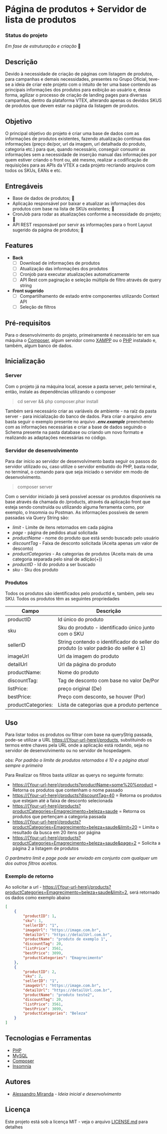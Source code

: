 # Página de produtos + Servidor de lista de produtos

### Status do projeto
*Em fase de estruturação e criação* :construction:

## Descrição

Devido à necessidade de criação de páginas com listagem de produtos, para campanhas e demais necessidades, presentes no Grupo Oficial, teve-se a ideia de criar este projeto com o intuito de ter uma base contendo as principais informações dos produtos para exibição ao usuário e, dessa forma, agilizar o processo de criação de landing pages para diversas campanhas, dentro da plataforma VTEX, alterando apenas os devidos SKUS de produtos que devem estar na página da listagem de produtos.

## Objetivo

O principal objetivo do projeto é criar uma base de dados com as informações de produtos existentes, fazendo atualização contínua das informações (preço de/por, url da imagem, url detalhada do produto, categoria etc.) para que, quando necessário, conseguir consumir as informações sem a necessidade de inserção manual das informações por quem estiver criando o front ou, até mesmo, realizar a codificação de requisições para as APIs da VTEX a cada projeto recriando arquivos com todos os SKUs, EANs e etc.

## Entregáveis

- Base de dados de produtos; :construction:
- Aplicação responsável por baixar e atualizar as informações dos produtos com base na lista de SKUs existentes; :construction:
- CronJob para rodar as atualizações conforme a necessidade do projeto; :construction:
- API REST responsável por servir as informações para o front
Layout sugerido da página de produtos; :construction:

## Features

- **Back**
    - [ ] Download de informações de produtos
    - [ ] Atualização das informações dos produtos
    - [ ] Cronjob para executar atualizações automaticamente
    - [ ] API Rest com paginação e seleção múltipla de filtro através de query string
- **Front sugerido**
    - [ ] Compartilhamento de estado entre componentes utilizando Context API
    - [ ] Seleção de filtros

## Pré-requisitos

Para o desenvolvimento do projeto, primeiramente é necessário ter em sua máquina o [Composer](https://getcomposer.org/), algum servidor como [XAMPP](https://www.apachefriends.org/pt_br/index.html) ou o [PHP](https://www.php.net/downloads.php) instalado e, também, algum banco de dados.

## Inicialização

### Server

Com o projeto já na máquina local, acesse a pasta server, pelo terminal e, então, instale as dependências utilizando o composer

>cd server && php composer.phar install

Também será necessário criar as variáveis de ambiente - na raíz da pasta server - para inicialização do banco de dados. Para criar o arquivo .env basta seguir o exemplo presente no arquivo **_.env.example_** preenchendo com as informações necessárias e criar a base de dados seguindo o Schema presente na pasta database ou criando um novo formato e realizando as adaptações necessárias no código.

### Servidor de desenvolvimento

Para dar início ao servidor de desenvolvimento basta seguir os passos do servidor utilizado ou, caso utilize o servidor embutido do PHP, basta rodar, no terminal, o comando para que seja iniciado o servidor em modo de desenvolvimento.

>composer server

Com o servidor iniciado já será possível acessar os produtos disponíveis na base através da chamada do /products, através da aplicação front que esteja sendo construída ou utilizando alguma ferramenta como, por exemplo, o Insomnia ou Postman. As informações possíveis de serem passadas via Query String são:

- *limit* - Limite de itens retornados em cada página
- *page* - página de pedidos atual solicitada
- *productName* - nome do produto que está sendo buscado pelo usuário
- *discountTag* - Faixa de desconto solicitada (Aceita apenas um valor de desconto)
- *productCategories* - As categorias de produtos (Aceita mais de uma categoria separada pelo sinal de adição(+))
- *productID* - Id do produto a ser buscado
- *sku* - Sku dos produto

### Produtos

Todos os produtos são identificados pelo productId e, também, pelo seu SKU. Todos os produtos têm as seguintes propriedades

Campo                |  Descrição
-------------------- | --------------------
productID            |   Id único do produto
sku                  |   Sku do produto - identificado único junto com o SKU
sellerID             |   String contendo o identificador do seller do produto (o valor padrão do seller é 1)
imageUrl             |   Url da imagem do produto
detailUrl            |   Url da página do produto
productName:         |   Nome do produto
discountTag:         |   Tag de desconto com base no valor De/Por
listPrice:           |   preço original (De)
bestPrice:           |   Preço com desconto, se houver (Por)
productCategories:   |   Lista de categorias que a produto pertence

## Uso

Para listar todos os produtos ou filtrar com base na queryStrig passada, pode-se utilizar a URL [https://{Your-url-here}/products](), substituindo os termos entre chaves pela URL onde a aplicação está rodando, seja no servidor de desenvolvimento ou no servidor de hospedagem.

_obs: Por padrão o limite de produtos retornados é 10 e a página atual sempre a primeira_

Para Realizar os filtros basta utilizar as querys no seguinte formato:

- [https://{Your-url-here}/products?productName=some%20%product]() = Retorna os produtos que contenham o nome passado
- [https://{Your-url-here}/products?discountTag=40]() = Retorna os produtos que estejam até a faixa de desconto selecionada
- [https://{Your-url-here}/products?productCategories=Emagrecimento+beleza+saude]() = Retorna os produtos que pertençam a categoria passada
- [https://{Your-url-here}/products?productCategories=Emagrecimento+beleza+saude&limit=20]() = Limita o resultado da busca em 20 itens por página
- [https://{Your-url-here}/products?productCategories=Emagrecimento+beleza+saude&page=2]() = Solicita a página 2 a listagem de produtos

_O parâmetro limit e page pode ser enviado em conjunto com qualquer um dos outros filtros aceitos._

### Exemplo de retorno

Ao solicitar a url - [https://{Your-url-here}/products?productCategories=Emagrecimento+beleza+saude&limit=2](), será retornado os dados como exemplo abaixo

```json
[
	{
		"productID": 1,
		"sku": 1,
		"sellerID": "1",
		"imageUrl": "https://image.com.br",
		"detailUrl": "https://detailUrl.com.br",
		"productName": "produto de exemplo 1",
		"discountTag": 20,
		"listPrice": 3561,
		"bestPrice": 3099,
		"productCategories": "Emagrecimento"
	},
	{
		"productID": 2,
		"sku": 2,
		"sellerID": "1",
		"imageUrl": "https://image.com.br",
		"detailUrl": "https://detailUrl.com.br",
		"productName": "produto teste2",
		"discountTag": 20,
		"listPrice": 3561,
		"bestPrice": 3099,
		"productCategories": "Beleza"
	}
]
```

## Tecnologias e Ferramentas

- [PHP](https://www.php.net/)
- [MySQL](https://www.mysql.com/)
- [Composer](https://getcomposer.org/)
- [Insomnia](https://insomnia.rest/download)

## Autores

- [Alessandro Miranda](https://github.com/Alessandro-Miranda) - _Ideia inicial e desenvolvimento_

## Licença
Este projeto está sob a licença MIT - veja o arquivo [LICENSE.md](https://github.com/Alessandro-Miranda/pagina-produtos/blob/main/LICENSE.md) para detalhes